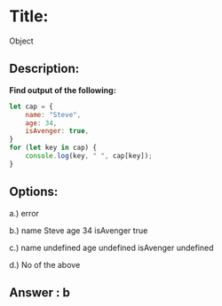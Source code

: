 # Title:
Object


## Description:
**Find output of the following:**

```js
let cap = {
    name: "Steve",
    age: 34,
    isAvenger: true,
}
for (let key in cap) {
    console.log(key, " ", cap[key]);
}
```

## Options: 
 a.) error

 b.)  name Steve
      age  34
      isAvenger true

  c.) name undefined
     age  undefined
     isAvenger undefined

 d.) No of the above

 ## Answer : b



